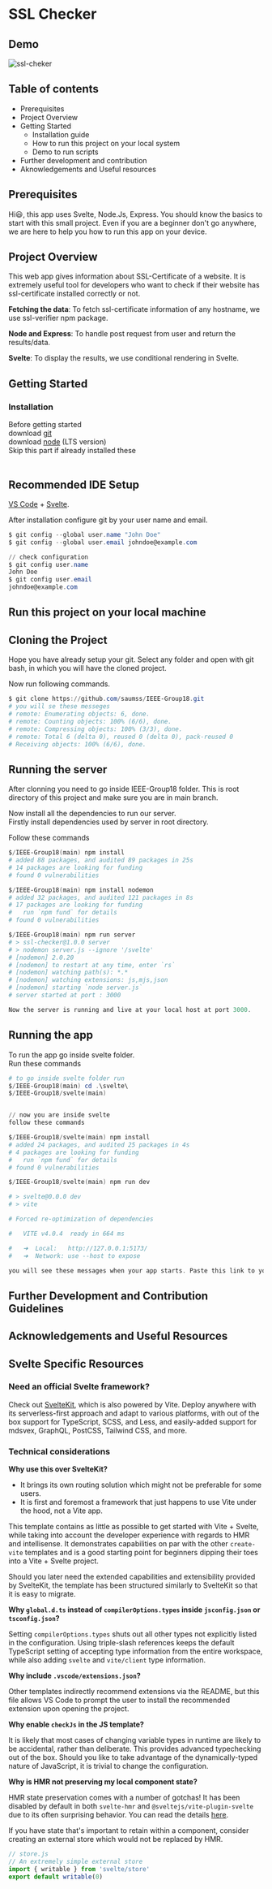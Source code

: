 # SSL Checker

## Demo

![ssl-cheker](/ssldemo.gif)

## Table of contents

- Prerequisites
- Project Overview
- Getting Started
  - Installation guide
  - How to run this project on your local system
  - Demo to run scripts
- Further development and contribution 
- Aknowledgements and Useful resources

## Prerequisites
Hi😃, this app uses Svelte, Node.Js, Express. You should know the basics to start with this small project. Even if you are a beginner don't go anywhere, we are here to help you how to run this app on your device.

## Project Overview
This web app gives information about SSL-Certificate of a website. It is extremely useful tool for developers who want to check if their website has ssl-certificate installed correctly or not. 

**Fetching the data**: To fetch ssl-certificate information of any hostname, we use ssl-verifier npm package. 

**Node and Express**: To handle post request from user and return the results/data. 

**Svelte**: To display the results, we use conditional rendering in Svelte.  


## Getting Started
### Installation
Before getting started <br>
download [git](https://git-scm.com/download/) <br>
download [node](https://nodejs.org/en/download/) (LTS version)<br>
Skip this part if already installed these <br><br>

## Recommended IDE Setup

[VS Code](https://code.visualstudio.com/) + [Svelte](https://marketplace.visualstudio.com/items?itemName=svelte.svelte-vscode). 

After installation configure git by your user name and email.
```powershell
$ git config --global user.name "John Doe"
$ git config --global user.email johndoe@example.com

// check configuration
$ git config user.name 
John Doe
$ git config user.email 
johndoe@example.com

```

## Run this project on your local machine 
## Cloning the Project 
Hope you have already setup your git. Select any folder and open with git bash, in which you will have the cloned project.

Now run following commands.
```powershell
$ git clone https://github.com/saumss/IEEE-Group18.git
# you will se these messeges
# remote: Enumerating objects: 6, done.
# remote: Counting objects: 100% (6/6), done.
# remote: Compressing objects: 100% (3/3), done.
# remote: Total 6 (delta 0), reused 0 (delta 0), pack-reused 0
# Receiving objects: 100% (6/6), done.
```

## Running the server
After clonning you need to go inside IEEE-Group18 folder. This is root directory of this project and make sure you are in main branch. 

Now install all the dependencies to run our server. <br>
Firstly install dependencies used by server in root directory. 

Follow these commands
```powershell
$/IEEE-Group18(main) npm install
# added 88 packages, and audited 89 packages in 25s
# 14 packages are looking for funding
# found 0 vulnerabilities

$/IEEE-Group18(main) npm install nodemon
# added 32 packages, and audited 121 packages in 8s
# 17 packages are looking for funding
#   run `npm fund` for details
# found 0 vulnerabilities

$/IEEE-Group18(main) npm run server
# > ssl-checker@1.0.0 server
# > nodemon server.js --ignore '/svelte'
# [nodemon] 2.0.20
# [nodemon] to restart at any time, enter `rs`
# [nodemon] watching path(s): *.*
# [nodemon] watching extensions: js,mjs,json
# [nodemon] starting `node server.js`
# server started at port : 3000 

Now the server is running and live at your local host at port 3000. 
```

## Running the app
To run the app go inside svelte folder. <br>
Run these commands<br>
```powershell
# to go inside svelte folder run 
$/IEEE-Group18(main) cd .\svelte\
$/IEEE-Group18/svelte(main) 


// now you are inside svelte
follow these commands

$/IEEE-Group18/svelte(main) npm install
# added 24 packages, and audited 25 packages in 4s
# 4 packages are looking for funding
#   run `npm fund` for details
# found 0 vulnerabilities

$/IEEE-Group18/svelte(main) npm run dev 

# > svelte@0.0.0 dev
# > vite

# Forced re-optimization of dependencies

#   VITE v4.0.4  ready in 664 ms

#   ➜  Local:   http://127.0.0.1:5173/
#   ➜  Network: use --host to expose

you will see these messages when your app starts. Paste this link to your browser to open the website. 
```

## Further Development and Contribution Guidelines

## Acknowledgements and Useful Resources

## Svelte Specific Resources

### Need an official Svelte framework?
Check out [SvelteKit](https://github.com/sveltejs/kit#readme), which is also powered by Vite. Deploy anywhere with its serverless-first approach and adapt to various platforms, with out of the box support for TypeScript, SCSS, and Less, and easily-added support for mdsvex, GraphQL, PostCSS, Tailwind CSS, and more.

### Technical considerations

**Why use this over SvelteKit?**

- It brings its own routing solution which might not be preferable for some users.
- It is first and foremost a framework that just happens to use Vite under the hood, not a Vite app.

This template contains as little as possible to get started with Vite + Svelte, while taking into account the developer experience with regards to HMR and intellisense. It demonstrates capabilities on par with the other `create-vite` templates and is a good starting point for beginners dipping their toes into a Vite + Svelte project.

Should you later need the extended capabilities and extensibility provided by SvelteKit, the template has been structured similarly to SvelteKit so that it is easy to migrate.

**Why `global.d.ts` instead of `compilerOptions.types` inside `jsconfig.json` or `tsconfig.json`?**

Setting `compilerOptions.types` shuts out all other types not explicitly listed in the configuration. Using triple-slash references keeps the default TypeScript setting of accepting type information from the entire workspace, while also adding `svelte` and `vite/client` type information.

**Why include `.vscode/extensions.json`?**

Other templates indirectly recommend extensions via the README, but this file allows VS Code to prompt the user to install the recommended extension upon opening the project.

**Why enable `checkJs` in the JS template?**

It is likely that most cases of changing variable types in runtime are likely to be accidental, rather than deliberate. This provides advanced typechecking out of the box. Should you like to take advantage of the dynamically-typed nature of JavaScript, it is trivial to change the configuration.

**Why is HMR not preserving my local component state?**

HMR state preservation comes with a number of gotchas! It has been disabled by default in both `svelte-hmr` and `@sveltejs/vite-plugin-svelte` due to its often surprising behavior. You can read the details [here](https://github.com/rixo/svelte-hmr#svelte-hmr).

If you have state that's important to retain within a component, consider creating an external store which would not be replaced by HMR.

```js
// store.js
// An extremely simple external store
import { writable } from 'svelte/store'
export default writable(0)
```
